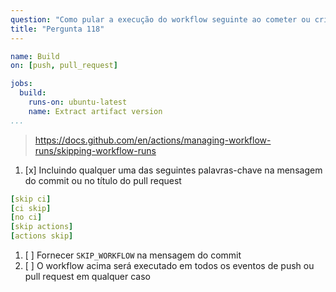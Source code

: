 ```yaml
---
question: "Como pular a execução do workflow seguinte ao cometer ou criar um PR?"
title: "Pergunta 118"
---
```


```yaml
name: Build
on: [push, pull_request]

jobs:
  build:
    runs-on: ubuntu-latest
    name: Extract artifact version
...
```

>https://docs.github.com/en/actions/managing-workflow-runs/skipping-workflow-runs

1. [x] Incluindo qualquer uma das seguintes palavras-chave na mensagem do commit ou no título do pull request
```yaml
[skip ci]
[ci skip]
[no ci]
[skip actions]
[actions skip]
```

1. [ ] Fornecer `SKIP_WORKFLOW` na mensagem do commit
1. [ ] O workflow acima será executado em todos os eventos de push ou pull request em qualquer caso
